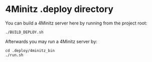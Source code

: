 # 4Minitz .deploy directory

You can build a 4Minitz server here by running from the project root:

```
./BUILD_DEPLOY.sh
```

Afterwards you may run a 4Minitz server by:

```
cd .deploy/4minitz_bin
./run.sh
```
